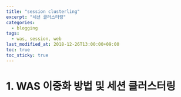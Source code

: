 ```yaml
---
title: "session clusterling"
excerpt: "세션 클러스터링"
categories:
  - blogging
tags:
  - was, session, web
last_modified_at: 2018-12-26T13:00:00+09:00
toc: true
toc_sticky: true
---
```


# 1. WAS 이중화 방법 및 세션 클러스터링
